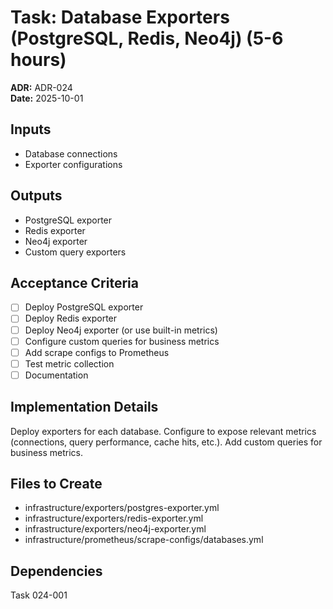 # Task: Database Exporters (PostgreSQL, Redis, Neo4j) (5-6 hours)
**ADR:** ADR-024  
**Date:** 2025-10-01

## Inputs
- Database connections
- Exporter configurations

## Outputs
- PostgreSQL exporter
- Redis exporter
- Neo4j exporter
- Custom query exporters

## Acceptance Criteria
- [ ] Deploy PostgreSQL exporter
- [ ] Deploy Redis exporter
- [ ] Deploy Neo4j exporter (or use built-in metrics)
- [ ] Configure custom queries for business metrics
- [ ] Add scrape configs to Prometheus
- [ ] Test metric collection
- [ ] Documentation

## Implementation Details
Deploy exporters for each database. Configure to expose relevant metrics (connections, query performance, cache hits, etc.). Add custom queries for business metrics.

## Files to Create
- infrastructure/exporters/postgres-exporter.yml
- infrastructure/exporters/redis-exporter.yml
- infrastructure/exporters/neo4j-exporter.yml
- infrastructure/prometheus/scrape-configs/databases.yml

## Dependencies
Task 024-001